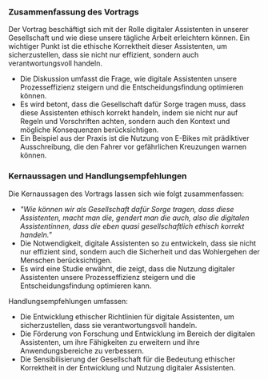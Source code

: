 ### Zusammenfassung des Vortrags
Der Vortrag beschäftigt sich mit der Rolle digitaler Assistenten in unserer Gesellschaft und wie diese unsere tägliche Arbeit erleichtern können. Ein wichtiger Punkt ist die ethische Korrektheit dieser Assistenten, um sicherzustellen, dass sie nicht nur effizient, sondern auch verantwortungsvoll handeln.

- Die Diskussion umfasst die Frage, wie digitale Assistenten unsere Prozesseffizienz steigern und die Entscheidungsfindung optimieren können.
- Es wird betont, dass die Gesellschaft dafür Sorge tragen muss, dass diese Assistenten ethisch korrekt handeln, indem sie nicht nur auf Regeln und Vorschriften achten, sondern auch den Kontext und mögliche Konsequenzen berücksichtigen.
- Ein Beispiel aus der Praxis ist die Nutzung von E-Bikes mit prädiktiver Ausschreibung, die den Fahrer vor gefährlichen Kreuzungen warnen können.

### Kernaussagen und Handlungsempfehlungen
Die Kernaussagen des Vortrags lassen sich wie folgt zusammenfassen:
- *_"Wie können wir als Gesellschaft dafür Sorge tragen, dass diese Assistenten, macht man die, gendert man die auch, also die digitalen Assistentinnen, dass die eben quasi gesellschaftlich ethisch korrekt handeln."_*
- Die Notwendigkeit, digitale Assistenten so zu entwickeln, dass sie nicht nur effizient sind, sondern auch die Sicherheit und das Wohlergehen der Menschen berücksichtigen.
- Es wird eine Studie erwähnt, die zeigt, dass die Nutzung digitaler Assistenten unsere Prozesseffizienz steigern und die Entscheidungsfindung optimieren kann.

Handlungsempfehlungen umfassen:
- Die Entwicklung ethischer Richtlinien für digitale Assistenten, um sicherzustellen, dass sie verantwortungsvoll handeln.
- Die Förderung von Forschung und Entwicklung im Bereich der digitalen Assistenten, um ihre Fähigkeiten zu erweitern und ihre Anwendungsbereiche zu verbessern.
- Die Sensibilisierung der Gesellschaft für die Bedeutung ethischer Korrektheit in der Entwicklung und Nutzung digitaler Assistenten.